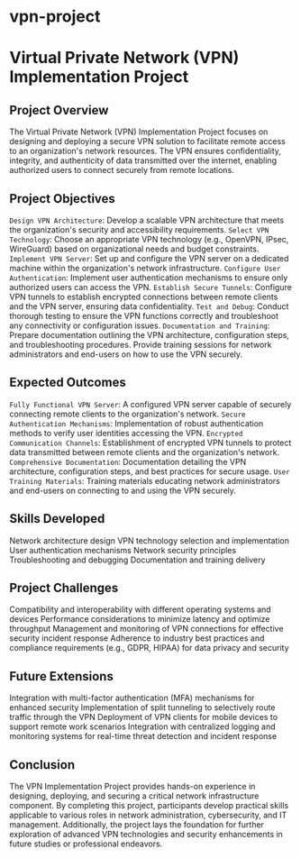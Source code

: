 # vpn-project
# Virtual Private Network (VPN) Implementation Project
## Project Overview
The Virtual Private Network (VPN) Implementation Project focuses on designing and deploying a secure VPN solution to facilitate remote access to an organization's network resources. The VPN ensures confidentiality, integrity, and authenticity of data transmitted over the internet, enabling authorized users to connect securely from remote locations.

## Project Objectives
`Design VPN Architecture`: Develop a scalable VPN architecture that meets the organization's security and accessibility requirements.
`Select VPN Technology`: Choose an appropriate VPN technology (e.g., OpenVPN, IPsec, WireGuard) based on organizational needs and budget constraints.
`Implement VPN Server`: Set up and configure the VPN server on a dedicated machine within the organization's network infrastructure.
`Configure User Authentication`: Implement user authentication mechanisms to ensure only authorized users can access the VPN.
`Establish Secure Tunnels`: Configure VPN tunnels to establish encrypted connections between remote clients and the VPN server, ensuring data confidentiality.
`Test and Debug`: Conduct thorough testing to ensure the VPN functions correctly and troubleshoot any connectivity or configuration issues.
`Documentation and Training`: Prepare documentation outlining the VPN architecture, configuration steps, and troubleshooting procedures. Provide training sessions for network administrators and end-users on how to use the VPN securely.

## Expected Outcomes
`Fully Functional VPN Server`: A configured VPN server capable of securely connecting remote clients to the organization's network.
`Secure Authentication Mechanisms`: Implementation of robust authentication methods to verify user identities accessing the VPN.
`Encrypted Communication Channels`: Establishment of encrypted VPN tunnels to protect data transmitted between remote clients and the organization's network.
`Comprehensive Documentation`: Documentation detailing the VPN architecture, configuration steps, and best practices for secure usage.
`User Training Materials`: Training materials educating network administrators and end-users on connecting to and using the VPN securely.

## Skills Developed
Network architecture design
VPN technology selection and implementation
User authentication mechanisms
Network security principles
Troubleshooting and debugging
Documentation and training delivery

## Project Challenges
Compatibility and interoperability with different operating systems and devices
Performance considerations to minimize latency and optimize throughput
Management and monitoring of VPN connections for effective security incident response
Adherence to industry best practices and compliance requirements (e.g., GDPR, HIPAA) for data privacy and security

## Future Extensions
Integration with multi-factor authentication (MFA) mechanisms for enhanced security
Implementation of split tunneling to selectively route traffic through the VPN
Deployment of VPN clients for mobile devices to support remote work scenarios
Integration with centralized logging and monitoring systems for real-time threat detection and incident response

## Conclusion
The VPN Implementation Project provides hands-on experience in designing, deploying, and securing a critical network infrastructure component. By completing this project, participants develop practical skills applicable to various roles in network administration, cybersecurity, and IT management. Additionally, the project lays the foundation for further exploration of advanced VPN technologies and security enhancements in future studies or professional endeavors.
